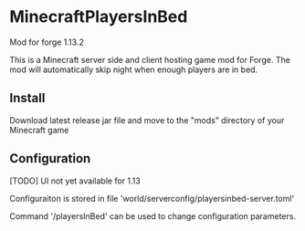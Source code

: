 # MinecraftPlayersInBed

Mod for forge 1.13.2

This is a Minecraft server side and client hosting game mod for Forge.
The mod will automatically skip night when enough players are in bed.

## Install

Download latest release jar file and move to the "mods" directory of your Minecraft game

## Configuration

[TODO] UI not yet available for 1.13

Configuraiton is stored in file 'world/serverconfig/playersinbed-server.toml'

Command '/playersInBed' can be used to change configuration parameters.